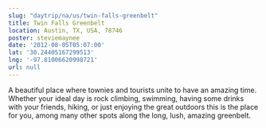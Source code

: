 ```yaml
---
slug: "daytrip/na/us/twin-falls-greenbelt"
title: Twin Falls Greenbelt
location: Austin, TX, USA, 78746
poster: steviemaynee
date: '2012-08-05T05:07:00'
lat: '30.24405167299513'
lng: '-97.81006620998721'
url: null
---
```


A beautiful place where townies and tourists unite to have an amazing time. Whether your ideal day is rock climbing, swimming, having some drinks with your friends, hiking, or just enjoying the great outdoors this is the place for you, among many other spots along the long, lush, amazing greenbelt.
